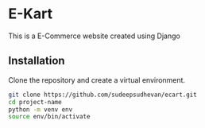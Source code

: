 # E-Kart

This is a E-Commerce website created using Django

## Installation

Clone the repository and create a virtual environment.

```bash
git clone https://github.com/sudeepsudhevan/ecart.git
cd project-name
python -m venv env
source env/bin/activate
```

